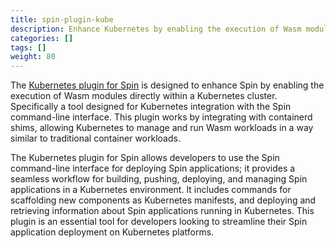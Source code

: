 ```yaml
---
title: spin-plugin-kube
description: Enhance Kubernetes by enabling the execution of Wasm modules directly within a Kubernetes cluster
categories: []
tags: []
weight: 80
---
```


The [Kubernetes plugin for Spin](https://github.com/spinkube/spin-plugin-kube) is designed to enhance Spin by enabling the execution of Wasm modules directly within a Kubernetes cluster. Specifically a tool designed for Kubernetes integration with the Spin command-line interface. This plugin works by integrating with containerd shims, allowing Kubernetes to manage and run Wasm workloads in a way similar to traditional container workloads.

The Kubernetes plugin for Spin allows developers to use the Spin command-line interface for deploying Spin applications; it provides a seamless workflow for building, pushing, deploying, and managing Spin applications in a Kubernetes environment. It includes commands for scaffolding new components as Kubernetes manifests, and deploying and retrieving information about Spin applications running in Kubernetes. This plugin is an essential tool for developers looking to streamline their Spin application deployment on Kubernetes platforms.
